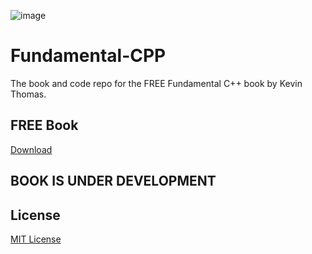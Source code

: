 ![image](https://raw.githubusercontent.com/mytechnotalent/Fundamental-CPP/main/Fundamental%20C%2B%2B.png)

# Fundamental-CPP
The book and code repo for the FREE Fundamental C++ book by Kevin Thomas.

## FREE Book
[Download](https://github.com/mytechnotalent/Fundamental-CPP/blob/main/Fundamental%20C%2B%2B%20(0x0001%20alpha).pdf)

## BOOK IS UNDER DEVELOPMENT

## License
[MIT License](https://github.com/mytechnotalent/Fundamental-CPP/blob/main/LICENSE)
